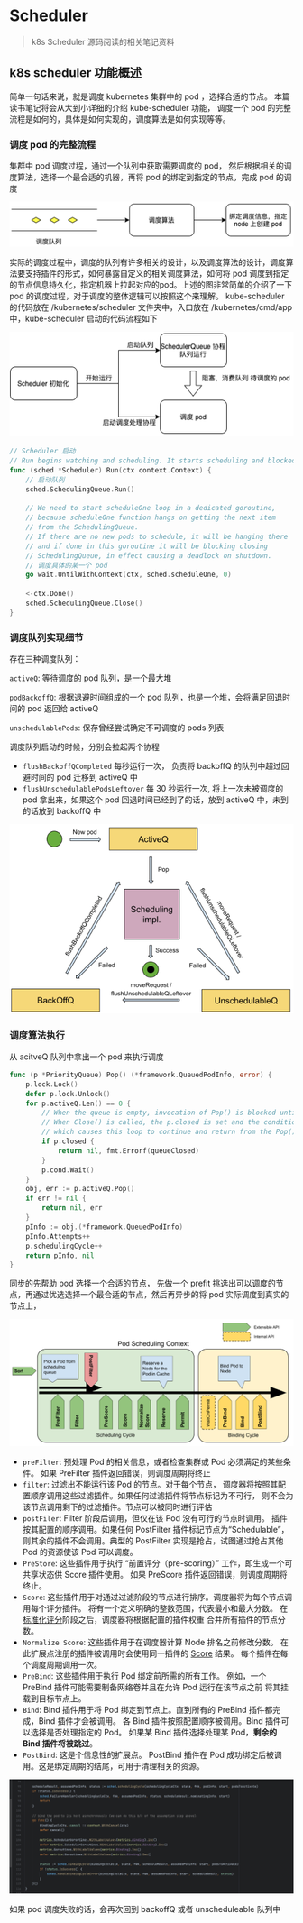 # Scheduler

> k8s Scheduler 源码阅读的相关笔记资料
> 

## k8s scheduler 功能概述

简单一句话来说，就是调度 kubernetes 集群中的 pod ，选择合适的节点。 本篇读书笔记将会从大到小详细的介绍 kube-scheduler 功能， 调度一个 pod 的完整流程是如何的，具体是如何实现的，调度算法是如何实现等等。

### 调度 pod 的完整流程

集群中 pod 调度过程，通过一个队列中获取需要调度的 pod， 然后根据相关的调度算法，选择一个最合适的机器，再将 pod 的绑定到指定的节点，完成 pod 的调度

![Untitled](/images/wiki/1.png)

实际的调度过程中，调度的队列有许多相关的设计，以及调度算法的设计，调度算法要支持插件的形式，如何暴露自定义的相关调度算法，如何将 pod 调度到指定的节点信息持久化，指定机器上拉起对应的pod。上述的图非常简单的介绍了一下 pod 的调度过程，对于调度的整体逻辑可以按照这个来理解。 kube-scheduler 的代码放在 /kubernetes/scheduler 文件夹中，入口放在 /kubernetes/cmd/app 中，kube-scheduler 启动的代码流程如下

![Untitled](/images/wiki/2.png)

```go
// Scheduler 启动
// Run begins watching and scheduling. It starts scheduling and blocked until the context is done.
func (sched *Scheduler) Run(ctx context.Context) {
	// 启动队列
	sched.SchedulingQueue.Run()

	// We need to start scheduleOne loop in a dedicated goroutine,
	// because scheduleOne function hangs on getting the next item
	// from the SchedulingQueue.
	// If there are no new pods to schedule, it will be hanging there
	// and if done in this goroutine it will be blocking closing
	// SchedulingQueue, in effect causing a deadlock on shutdown.
	// 调度具体的某一个 pod 
	go wait.UntilWithContext(ctx, sched.scheduleOne, 0)

	<-ctx.Done()
	sched.SchedulingQueue.Close()
}
```

### 调度队列实现细节

存在三种调度队列：

`activeQ`: 等待调度的 pod 队列，是一个最大堆

`podBackoffQ`:  根据退避时间组成的一个 pod 队列，也是一个堆，会将满足回退时间的 pod 返回给 activeQ

`unschedulablePods`:  保存曾经尝试确定不可调度的 pods 列表

调度队列启动的时候，分别会拉起两个协程

- `flushBackoffQCompleted` 每秒运行一次， 负责将 backoffQ 的队列中超过回避时间的 pod 迁移到 activeQ 中
- `flushUnschedulablePodsLeftover` 每 30 秒运行一次, 将上一次未被调度的 pod 拿出来，如果这个 pod 回退时间已经到了的话，放到 activeQ 中，未到的话放到 backoffQ 中

![Untitled](/images/wiki/3.png)

### 调度算法执行

从 acitveQ 队列中拿出一个 pod 来执行调度

```go
func (p *PriorityQueue) Pop() (*framework.QueuedPodInfo, error) {
	p.lock.Lock()
	defer p.lock.Unlock()
	for p.activeQ.Len() == 0 {
		// When the queue is empty, invocation of Pop() is blocked until new item is enqueued.
		// When Close() is called, the p.closed is set and the condition is broadcast,
		// which causes this loop to continue and return from the Pop().
		if p.closed {
			return nil, fmt.Errorf(queueClosed)
		}
		p.cond.Wait()
	}
	obj, err := p.activeQ.Pop()
	if err != nil {
		return nil, err
	}
	pInfo := obj.(*framework.QueuedPodInfo)
	pInfo.Attempts++
	p.schedulingCycle++
	return pInfo, nil
}
```

同步的先帮助 pod 选择一个合适的节点， 先做一个 prefit 挑选出可以调度的节点，再通过优选选择一个最合适的节点，然后再异步的将 pod 实际调度到真实的节点上， 

![Untitled](/images/wiki/4.png)

- `preFilter`: 预处理 Pod 的相关信息，或者检查集群或 Pod 必须满足的某些条件。 如果 PreFilter 插件返回错误，则调度周期将终止
- `filter`: 过滤出不能运行该 Pod 的节点。对于每个节点， 调度器将按照其配置顺序调用这些过滤插件。如果任何过滤插件将节点标记为不可行， 则不会为该节点调用剩下的过滤插件。节点可以被同时进行评估
- `postFiler`: Filter 阶段后调用，但仅在该 Pod 没有可行的节点时调用。 插件按其配置的顺序调用。如果任何 PostFilter 插件标记节点为“Schedulable”， 则其余的插件不会调用。典型的 PostFilter 实现是抢占，试图通过抢占其他 Pod 的资源使该 Pod 可以调度。
- `PreStore`: 这些插件用于执行 “前置评分（pre-scoring）” 工作，即生成一个可共享状态供 Score 插件使用。 如果 PreScore 插件返回错误，则调度周期将终止。
- `Score`: 这些插件用于对通过过滤阶段的节点进行排序。调度器将为每个节点调用每个评分插件。 将有一个定义明确的整数范围，代表最小和最大分数。 在[标准化评分](https://kubernetes.io/zh-cn/docs/concepts/scheduling-eviction/scheduling-framework/#normalize-scoring)阶段之后，调度器将根据配置的插件权重 合并所有插件的节点分数。
- `Normalize Score`: 这些插件用于在调度器计算 Node 排名之前修改分数。 在此扩展点注册的插件被调用时会使用同一插件的 [Score](https://kubernetes.io/zh-cn/docs/concepts/scheduling-eviction/scheduling-framework/#scoring) 结果。 每个插件在每个调度周期调用一次。
- `PreBind`: 这些插件用于执行 Pod 绑定前所需的所有工作。 例如，一个 PreBind 插件可能需要制备网络卷并且在允许 Pod 运行在该节点之前 将其挂载到目标节点上。
- `Bind`: Bind 插件用于将 Pod 绑定到节点上。直到所有的 PreBind 插件都完成，Bind 插件才会被调用。 各 Bind 插件按照配置顺序被调用。Bind 插件可以选择是否处理指定的 Pod。 如果某 Bind 插件选择处理某 Pod，**剩余的 Bind 插件将被跳过**。
- `PostBind`: 这是个信息性的扩展点。 PostBind 插件在 Pod 成功绑定后被调用。这是绑定周期的结尾，可用于清理相关的资源。

![Untitled](/images/wiki/5.png)

如果 pod 调度失败的话，会再次回到 backoffQ 或者 unscheduleable 队列中